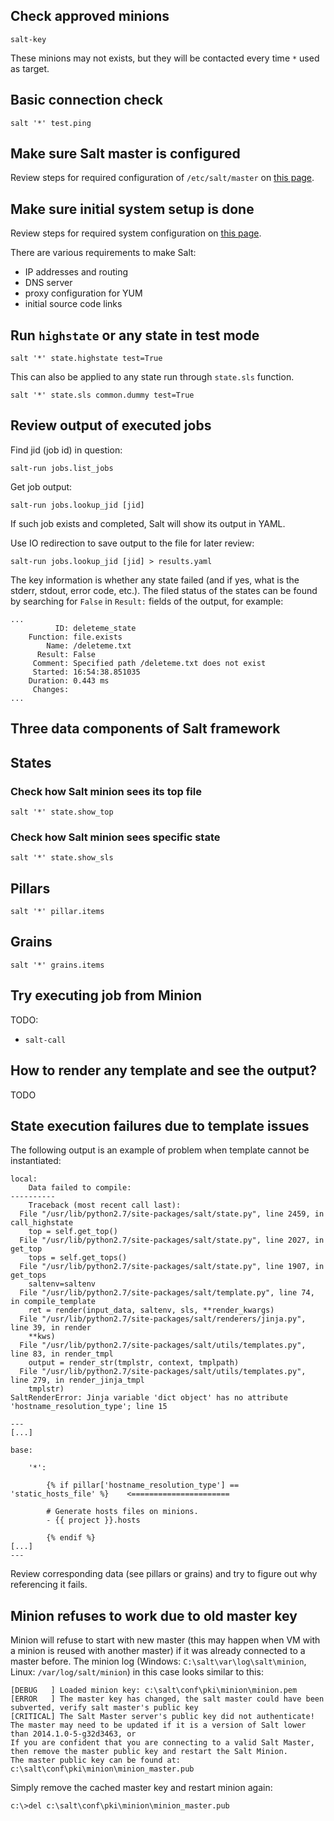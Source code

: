 

## Check approved minions

```
salt-key
```
These minions may not exists, but they will be contacted every time `*` used as target.

## Basic connection check

```
salt '*' test.ping
```

## Make sure Salt master is configured

Review steps for required configuration of `/etc/salt/master` on [this page](inital_salt_master_setup.md).

## Make sure initial system setup is done

Review steps for required system configuration on [this page](getting_started.md).

There are various requirements to make Salt:
* IP addresses and routing
* DNS server
* proxy configuration for YUM
* initial source code links

## Run `highstate` or any state in test mode

```
salt '*' state.highstate test=True
```
This can also be applied to any state run through `state.sls` function.
```
salt '*' state.sls common.dummy test=True
```

## Review output of executed jobs

Find jid (job id) in question:
```
salt-run jobs.list_jobs
```

Get job output:
```
salt-run jobs.lookup_jid [jid]
```
If such job exists and completed, Salt will show its output in YAML.

Use IO redirection to save output to the file for later review:
```
salt-run jobs.lookup_jid [jid] > results.yaml
```

The key information is whether any state failed (and if yes,
what is the stderr, stdout, error code, etc.).
The filed status of the states can be found by searching for `False`
in `Result:` fields of the output, for example:
```
...
          ID: deleteme_state
    Function: file.exists
        Name: /deleteme.txt
      Result: False
     Comment: Specified path /deleteme.txt does not exist
     Started: 16:54:38.851035
    Duration: 0.443 ms
     Changes:   
...
```

## Three data components of Salt framework

## States

### Check how Salt minion sees its top file

```
salt '*' state.show_top
```

### Check how Salt minion sees specific state

```
salt '*' state.show_sls
```

## Pillars

```
salt '*' pillar.items
```

## Grains

```
salt '*' grains.items
```

## Try executing job from Minion

TODO:
* `salt-call`

## How to render any template and see the output?

TODO

## State execution failures due to template issues


The following output is an example of problem when template cannot be instantiated:
```
local:
    Data failed to compile:
----------
    Traceback (most recent call last):
  File "/usr/lib/python2.7/site-packages/salt/state.py", line 2459, in call_highstate
    top = self.get_top()
  File "/usr/lib/python2.7/site-packages/salt/state.py", line 2027, in get_top
    tops = self.get_tops()
  File "/usr/lib/python2.7/site-packages/salt/state.py", line 1907, in get_tops
    saltenv=saltenv
  File "/usr/lib/python2.7/site-packages/salt/template.py", line 74, in compile_template
    ret = render(input_data, saltenv, sls, **render_kwargs)
  File "/usr/lib/python2.7/site-packages/salt/renderers/jinja.py", line 39, in render
    **kws)
  File "/usr/lib/python2.7/site-packages/salt/utils/templates.py", line 83, in render_tmpl
    output = render_str(tmplstr, context, tmplpath)
  File "/usr/lib/python2.7/site-packages/salt/utils/templates.py", line 279, in render_jinja_tmpl
    tmplstr)
SaltRenderError: Jinja variable 'dict object' has no attribute 'hostname_resolution_type'; line 15

---
[...]

base:

    '*':

        {% if pillar['hostname_resolution_type'] == 'static_hosts_file' %}    <======================

        # Generate hosts files on minions.
        - {{ project }}.hosts

        {% endif %}
[...]
---
```

Review corresponding data (see pillars or grains) and try to figure out why referencing it fails.

## Minion refuses to work due to old master key

Minion will refuse to start with new master (this may happen when VM with a minion is reused with another master) if it was already connected to a master before.
The minion log (Windows: `C:\salt\var\log\salt\minion`, Linux: `/var/log/salt/minion`) in this case looks similar to this:
```
[DEBUG   ] Loaded minion key: c:\salt\conf\pki\minion\minion.pem
[ERROR   ] The master key has changed, the salt master could have been subverted, verify salt master's public key
[CRITICAL] The Salt Master server's public key did not authenticate!
The master may need to be updated if it is a version of Salt lower than 2014.1.0-5-g32d3463, or
If you are confident that you are connecting to a valid Salt Master, then remove the master public key and restart the Salt Minion.
The master public key can be found at:
c:\salt\conf\pki\minion\minion_master.pub
```

Simply remove the cached master key and restart minion again:
```
c:\>del c:\salt\conf\pki\minion\minion_master.pub
```





